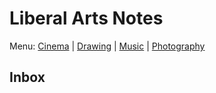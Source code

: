 # Liberal Arts Notes

Menu: [Cinema](cinema.md) | [Drawing](drawing.md) | [Music](music.md) | [Photography](photography.md)

## Inbox
